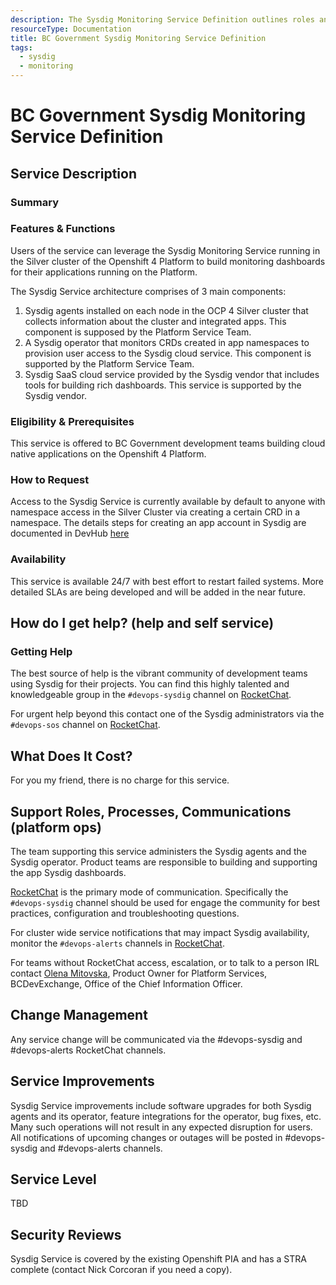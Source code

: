 ```yaml
---
description: The Sysdig Monitoring Service Definition outlines roles and responsibilities for operating the service.
resourceType: Documentation
title: BC Government Sysdig Monitoring Service Definition
tags:
  - sysdig
  - monitoring
---
```


# BC Government Sysdig Monitoring Service Definition

## Service Description

### Summary

### Features & Functions

Users of the service can leverage the Sysdig Monitoring Service running in the Silver cluster of the Openshift 4 Platform to build monitoring dashboards for their applications running on the Platform.

The Sysdig Service architecture comprises of 3 main components:
1) Sysdig agents installed on each node in the OCP 4 Silver cluster that collects information about the cluster and integrated apps. This component is supposed by the Platform Service Team.
2) A Sysdig operator that monitors CRDs created in app namespaces to provision user access to the Sysdig cloud service. This component is supported by the Platform Service Team.
3) Sysdig SaaS cloud service provided by the Sysdig vendor that includes tools for building rich dashboards. This service is supported by the Sysdig vendor.

### Eligibility & Prerequisites

This service is offered to BC Government development teams building cloud native applications on the Openshift 4 Platform.

### How to Request  

Access to the Sysdig Service is currently available by default to anyone with namespace access in the Silver Cluster via creating a certain CRD in a namespace. The details steps for creating an app account in Sysdig are documented in DevHub [here](https://developer.gov.bc.ca/OpenShift-User-Guide-to-Creating-and-Using-a-Sysdig-Team-for-Monitoring) 

### Availability

This service is available 24/7 with best effort to restart failed systems. 
More detailed SLAs are being developed and will be added in the near future.

## How do I get help? (help and self service)

### Getting Help

The best source of help is the vibrant community of development teams using Sysdig for their projects. 
You can find this highly talented and knowledgeable group in the `#devops-sysdig` channel on [RocketChat](https://chat.pathfinder.gov.bc.ca/channel/devops-sysdig).

For urgent help beyond this contact one of the Sysdig administrators via the `#devops-sos` channel on [RocketChat](https://chat.pathfinder.gov.bc.ca/channel/devops-sos).

## What Does It Cost?

For you my friend, there is no charge for this service.

## Support Roles, Processes, Communications (platform ops)

The team supporting this service administers the Sysdig agents and the Sysdig operator. Product teams are responsible to building and supporting the app Sysdig dashboards.

[RocketChat](https://chat.pathfinder.gov.bc.ca) is the primary mode of communication. Specifically the `#devops-sysdig` channel should be used for engage the community for best practices, configuration and troubleshooting questions.

For cluster wide service notifications that may impact Sysdig availability, monitor the `#devops-alerts` channels in [RocketChat](https://chat.pathfinder.gov.bc.ca/channel/devops-alerts).

For teams without RocketChat access, escalation, or to talk to a person IRL contact [Olena Mitovska](mailto:olena.mitovska@gov.bc.ca), Product Owner for Platform Services, BCDevExchange, Office of the Chief Information Officer.

## Change Management

Any service change will be communicated via the #devops-sysdig and #devops-alerts RocketChat channels.

## Service Improvements

Sysdig Service improvements include software upgrades for both Sysdig agents and its operator, feature integrations for the operator, bug fixes, etc. Many such operations will not result in any expected disruption for users. All notifications of upcoming changes or outages will be posted in #devops-sysdig and #devops-alerts channels.

## Service Level

TBD

## Security Reviews

Sysdig Service is covered by the existing Openshift PIA and has a STRA complete (contact Nick Corcoran if you need a copy). 






